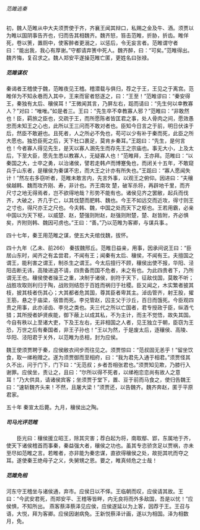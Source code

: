 ###### 范雎逃秦
初，魏人范睢从中大夫须贾使于齐，齐襄王闻其辩口，私赐之金及牛、酒。须贾以为睢以国阴事告齐也，归而告其相魏齐。魏齐怒，笞击范睢，折胁，折齿。睢佯死，卷以箦，置厕中，使客醉者更溺之，以惩后，令无妄言者。范睢谓守者曰：“能出我，我心有厚谢。”守都请弃箦中死人。魏齐醉，曰：“可矣。”范睢得出。魏齐悔，复召求之。魏人郑安平遂操范睢亡匿，更姓名曰张禄。
##### 范雎谋权
秦谒者王稽使于魏，范睢夜见王稽。稽潜载与俱归，荐之于王，王见之于离宫。范睢佯为不知永巷而入其中，王来而宦者怒逐之，曰：“王至！”范睢谬曰：“秦安得王，秦独有太后、穰侯耳！”王微闻其言，乃屏左右，跽而请曰：“先生何以幸教寡人？”对曰：“唯唯。”如是者三。王曰：“先生卒不幸教寡人邪？”范睢曰：“非敢然也！臣，羁旅之臣也，交疏于王，而所愿陈者皆匡君之事，处人骨肉之间，愿效愚忠而未知王之心也，此所以王三问而不敢对者也。臣知今日言之于前，明日伏诛于后，然臣不敢避也。且死者，人之所必不免也，苟可以少有补于秦而死，此臣之所大愿也。独恐臣死之后，天下杜口裹足，莫肯乡秦耳。”王跽曰：“先生，是何言也！今者寡人得见先生，是天以寡人溷先生而存先王之宗庙也。事无大小，上及太后，下至大臣，愿先生悉以教寡人，无疑寡人也！”范睢拜，王亦拜。范睢曰：“以秦国之大，士卒之勇，以治诸侯，譬若走韩卢而博蹇兔也，而闭关十五年，不敢窥兵于山东者，是穰侯为秦谋不忠，而大王之计亦有所失也。”王跽曰：“寡人愿闻失计！”然左右多窃听者，范睢未敢言内，先言外事，以观王之俯仰。因进曰：“夫穰侯越韩、魏而攻齐刚、寿，非计也。齐王南攻 楚，破军杀将，再辟地千里，而齐尺寸之地无得焉者，岂不欲得地哉？形势不能有也。诸侯见齐之罢敝，起兵而伐齐，大破之，齐几于亡，以其伐楚而肥韩、魏也。今王不如远交而近攻，得寸则王之寸也，得尺亦王之尺也。今夫韩、魏，中国之处而天下之枢也。王若用霸，必亲中国以为天下枢，以威楚、赵，楚强则附赵，赵强则附楚，楚、赵皆附，齐必惧矣，齐附则韩、魏因可虏也。”王曰：“善。”乃以范睢为客卿，与谋兵事.。

四十七年，秦王用范睢之谋，使五大夫绾伐魏，拔怀。

四十九年（乙未、前266）
秦拔魏邢丘。范睢日益亲，用事，因承间说王曰：“臣居山东时，闻齐之有孟尝君，不闻有王；闻秦有太后、穰侯，不闻有王。夫擅国之谓王，能利害之谓王，制杀生之谓王。今太后擅行不顾，穰侯出使不报，华阳、泾阳击断无讳，高陵进退不请，四贵备而国不危者，未之有也。为此四贵者下，乃所谓无王也。穰侯使者操王之重，决制于诸侯，剖符于天下，征敌伐国，莫敢不听；战胜攻取则利归于陶，战败则结怨于百姓而祸归于社稷。臣又闻之，木实繁者披其枝，披其枝者伤其心；大其都者危其国，尊其臣者卑其主。淖齿管齐，射王股，擢王筋，悬之于庙梁，宿昔而死。李兑管赵，囚主父于沙丘，百日而饿死。今臣观四贵之用事，此亦淖齿、李兑之类也。夫三代之所以亡国者，君专授政于臣，纵酒弋猎；其所授者妒贤疾能，御下蔽上以成其私，不为主计，而主不觉悟，故失其国。今自有秩以上至诸大吏，下及王左右，无非相国之人者，见王独立于朝，臣窃为王恐，万世之后有秦国者，非王子孙也！”王以为然，于是废太后，逐穰侯、高陵、华阳、泾阳君于关外，以范睢为丞相，封为应侯。

魏王使须贾聘于秦，应侯敝衣间步而往见之。须贾惊曰：“范叔固无恙乎！”留坐饮食，取一绨袍赠之。遂为须贾御而至相府，曰：“我为君先入通于相君。”须贾怪其久不出，问于门下，门下曰：“无范叔；乡者吾相张君也。”须贾知见欺，乃膝行入谢罪。应侯坐，责让之，且曰：“尔所以得不死者，以绨袍恋恋尚有故人之意耳！”乃大供具，请诸侯宾客；坐须贾于堂下，置、豆于前而马食之，使归告魏王曰：“速斩魏齐头来！不然，且屠大梁！”须贾还，以告魏齐。魏齐奔赵，匿于平原君家。

五十年 秦宣太后薨。九月，穰侯出之陶。

##### 司马光评范睢

　　臣光曰：穰侯援立昭王，除其灾害；荐白起为将，南取鄢、郢，东属地于齐，使天下诸侯稽首而事秦，秦益强大者，穰侯之功也。虽其专恣骄贪足以贾祸，亦未至尽如范睢之言。若睢者，亦非能为秦忠谋，直欲得穰侯之处，故扼其吭而夺之耳。遂使秦王绝母子之义，失舅甥之恩。要之，睢真倾危之士哉！

##### 范雎免相
河东守王稽坐与诸侯通，弃市。应侯日以不怿。王临朝而叹，应侯请其故。王曰：“今武安君死，而郑安平、王稽等皆畔，内无良将而外多敌国，吾是以忧！”应侯惧，不知所出。
燕客蔡泽蔡泽见应侯，应侯遂延以为上客，因荐于王。王召与语，大悦，拜为客卿。应侯因谢病免。王新悦蔡泽计画，遂以为相国。泽为相数月，免。